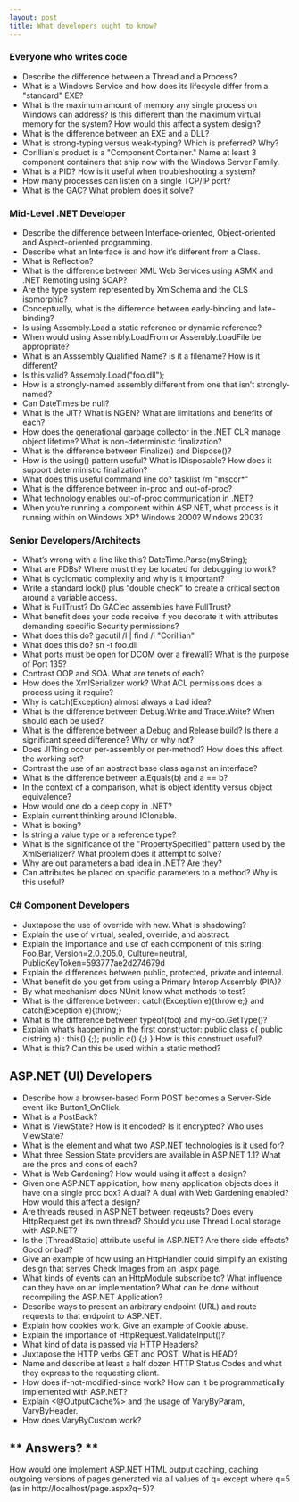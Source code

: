 ```yaml
---
layout: post
title: What developers ought to know?
---
```


### Everyone who writes code ###

+ Describe the difference between a Thread and a Process?
+ What is a Windows Service and how does its lifecycle differ from a "standard" EXE?
+ What is the maximum amount of memory any single process on Windows can address? Is this different than the maximum virtual memory for the system? How would this affect a system design?
+ What is the difference between an EXE and a DLL?
+ What is strong-typing versus weak-typing? Which is preferred? Why?
+ Corillian's product is a "Component Container." Name at least 3 component containers that ship now with the Windows Server Family.
+ What is a PID? How is it useful when troubleshooting a system?
+ How many processes can listen on a single TCP/IP port?
+ What is the GAC? What problem does it solve?

### Mid-Level .NET Developer ###

+ Describe the difference between Interface-oriented, Object-oriented and Aspect-oriented programming.
+ Describe what an Interface is and how it’s different from a Class.
+ What is Reflection?
+ What is the difference between XML Web Services using ASMX and .NET Remoting using SOAP?
+ Are the type system represented by XmlSchema and the CLS isomorphic?
+ Conceptually, what is the difference between early-binding and late-binding?
+ Is using Assembly.Load a static reference or dynamic reference?
+ When would using Assembly.LoadFrom or Assembly.LoadFile be appropriate?
+ What is an Asssembly Qualified Name? Is it a filename? How is it different?
+ Is this valid? Assembly.Load("foo.dll");
+ How is a strongly-named assembly different from one that isn’t strongly-named?
+ Can DateTimes be null?
+ What is the JIT? What is NGEN? What are limitations and benefits of each?
+ How does the generational garbage collector in the .NET CLR manage object lifetime? What is non-deterministic finalization?
+ What is the difference between Finalize() and Dispose()?
+ How is the using() pattern useful? What is IDisposable? How does it support deterministic finalization?
+ What does this useful command line do? tasklist /m "mscor*"
+ What is the difference between in-proc and out-of-proc?
+ What technology enables out-of-proc communication in .NET?
+ When you’re running a component within ASP.NET, what process is it running within on Windows XP? Windows 2000? Windows 2003?

### Senior Developers/Architects ###

+ What’s wrong with a line like this? DateTime.Parse(myString);
+ What are PDBs? Where must they be located for debugging to work?
+ What is cyclomatic complexity and why is it important?
+ Write a standard lock() plus “double check” to create a critical section around a variable access.
+ What is FullTrust? Do GAC’ed assemblies have FullTrust?
+ What benefit does your code receive if you decorate it with attributes demanding specific Security permissions?
+ What does this do? gacutil /l | find /i "Corillian"
+ What does this do? sn -t foo.dll
+ What ports must be open for DCOM over a firewall? What is the purpose of Port 135?
+ Contrast OOP and SOA. What are tenets of each?
+ How does the XmlSerializer work? What ACL permissions does a process using it require?
+ Why is catch(Exception) almost always a bad idea?
+ What is the difference between Debug.Write and Trace.Write? When should each be used?
+ What is the difference between a Debug and Release build? Is there a significant speed difference? Why or why not?
+ Does JITting occur per-assembly or per-method? How does this affect the working set?
+ Contrast the use of an abstract base class against an interface?
+ What is the difference between a.Equals(b) and a == b?
+ In the context of a comparison, what is object identity versus object equivalence?
+ How would one do a deep copy in .NET?
+ Explain current thinking around IClonable.
+ What is boxing?
+ Is string a value type or a reference type?
+ What is the significance of the "PropertySpecified" pattern used by the XmlSerializer? What problem does it attempt to solve?
+ Why are out parameters a bad idea in .NET? Are they?
+ Can attributes be placed on specific parameters to a method? Why is this useful?

### C# Component Developers ###

+ Juxtapose the use of override with new. What is shadowing?
+ Explain the use of virtual, sealed, override, and abstract.
+ Explain the importance and use of each component of this string: Foo.Bar, Version=2.0.205.0, Culture=neutral, PublicKeyToken=593777ae2d274679d
+ Explain the differences between public, protected, private and internal.
+ What benefit do you get from using a Primary Interop Assembly (PIA)?
+ By what mechanism does NUnit know what methods to test?
+ What is the difference between: catch(Exception e){throw e;} and catch(Exception e){throw;}
+ What is the difference between typeof(foo) and myFoo.GetType()?
+ Explain what’s happening in the first constructor: public class c{ public c(string a) : this() {;}; public c() {;} } How is this construct useful?
+ What is this? Can this be used within a static method?

## ASP.NET (UI) Developers ##

+ Describe how a browser-based Form POST becomes a Server-Side event like Button1_OnClick.
+ What is a PostBack?
+ What is ViewState? How is it encoded? Is it encrypted? Who uses ViewState?
+ What is the <machinekey> element and what two ASP.NET technologies is it used for?
+ What three Session State providers are available in ASP.NET 1.1? What are the pros and cons of each?
+ What is Web Gardening? How would using it affect a design?
+ Given one ASP.NET application, how many application objects does it have on a single proc box? A dual? A dual with Web Gardening enabled? How would this affect a design?
+ Are threads reused in ASP.NET between reqeusts? Does every HttpRequest get its own thread? Should you use Thread Local storage with ASP.NET?
+ Is the [ThreadStatic] attribute useful in ASP.NET? Are there side effects? Good or bad?
+ Give an example of how using an HttpHandler could simplify an existing design that serves Check Images from an .aspx page.
+ What kinds of events can an HttpModule subscribe to? What influence can they have on an implementation? What can be done without recompiling the ASP.NET Application?
+ Describe ways to present an arbitrary endpoint (URL) and route requests to that endpoint to ASP.NET.
+ Explain how cookies work. Give an example of Cookie abuse.
+ Explain the importance of HttpRequest.ValidateInput()?
+ What kind of data is passed via HTTP Headers?
+ Juxtapose the HTTP verbs GET and POST. What is HEAD?
+ Name and describe at least a half dozen HTTP Status Codes and what they express to the requesting client.
+ How does if-not-modified-since work? How can it be programmatically implemented with ASP.NET?
+ Explain <@OutputCache%> and the usage of VaryByParam, VaryByHeader.
+ How does VaryByCustom work?

## ** Answers? ** ##
How would one implement ASP.NET HTML output caching, caching outgoing versions of pages generated via all values of q= except where q=5 (as in http://localhost/page.aspx?q=5)?
